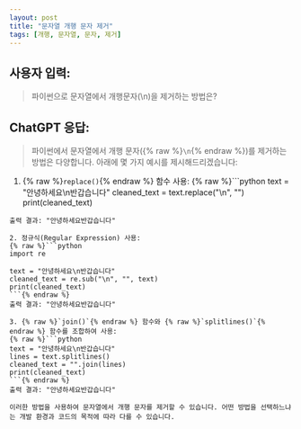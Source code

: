 ```yaml
---
layout: post
title: "문자열 개행 문자 제거"
tags: [개행, 문자열, 문자, 제거]
---
```


## 사용자 입력:
> 파이썬으로 문자열에서 개행문자(\n)을 제거하는 방법은?

## ChatGPT 응답:
> 파이썬에서 문자열에서 개행 문자({% raw %}`\n`{% endraw %})를 제거하는 방법은 다양합니다. 아래에 몇 가지 예시를 제시해드리겠습니다:

1. {% raw %}`replace()`{% endraw %} 함수 사용:
{% raw %}```python
text = "안녕하세요\n반갑습니다"
cleaned_text = text.replace("\n", "")
print(cleaned_text)
```{% endraw %}
출력 결과: "안녕하세요반갑습니다"

2. 정규식(Regular Expression) 사용:
{% raw %}```python
import re

text = "안녕하세요\n반갑습니다"
cleaned_text = re.sub("\n", "", text)
print(cleaned_text)
```{% endraw %}
출력 결과: "안녕하세요반갑습니다"

3. {% raw %}`join()`{% endraw %} 함수와 {% raw %}`splitlines()`{% endraw %} 함수를 조합하여 사용:
{% raw %}```python
text = "안녕하세요\n반갑습니다"
lines = text.splitlines()
cleaned_text = "".join(lines)
print(cleaned_text)
```{% endraw %}
출력 결과: "안녕하세요반갑습니다"

이러한 방법을 사용하여 문자열에서 개행 문자를 제거할 수 있습니다. 어떤 방법을 선택하느냐는 개발 환경과 코드의 목적에 따라 다를 수 있습니다.

